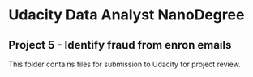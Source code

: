 # Udacity Data Analyst NanoDegree
## Project 5 - Identify fraud from enron emails

This folder contains files for submission to Udacity for project review.
